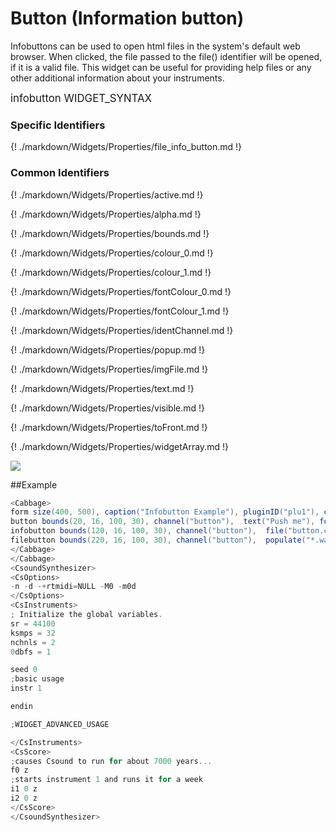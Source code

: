 # Button (Information button)

Infobuttons can be used to open html files in the system's default web browser. When clicked, the file passed to the file() identifier will be opened, if it is a valid file. This widget can be useful for providing help files or any other additional information about your instruments. 

<big></pre>
infobutton WIDGET_SYNTAX
</pre></big>

### Specific Identifiers

{! ./markdown/Widgets/Properties/file_info_button.md !} 

### Common Identifiers

{! ./markdown/Widgets/Properties/active.md !} 

{! ./markdown/Widgets/Properties/alpha.md !} 

{! ./markdown/Widgets/Properties/bounds.md !} 

{! ./markdown/Widgets/Properties/colour_0.md !} 

{! ./markdown/Widgets/Properties/colour_1.md !} 

{! ./markdown/Widgets/Properties/fontColour_0.md !} 

{! ./markdown/Widgets/Properties/fontColour_1.md !} 

{! ./markdown/Widgets/Properties/identChannel.md !} 

{! ./markdown/Widgets/Properties/popup.md !} 

{! ./markdown/Widgets/Properties/imgFile.md !} 

{! ./markdown/Widgets/Properties/text.md !} 

{! ./markdown/Widgets/Properties/visible.md !} 

{! ./markdown/Widgets/Properties/toFront.md !} 

{! ./markdown/Widgets/Properties/widgetArray.md !} 

<!--(End of identifiers)/-->

![](../images/button_info.gif)


##Example
<!--(Widget Example)/-->
```csharp
<Cabbage>
form size(400, 500), caption("Infobutton Example"), pluginID("plu1"), colour(39, 40, 34)
button bounds(20, 16, 100, 30), channel("button"),  text("Push me"), fontColour("white")
infobutton bounds(120, 16, 100, 30), channel("button"),  file("button.csd"), text("Info")
filebutton bounds(220, 16, 100, 30), channel("button"),  populate("*.wav", ""), text("Browse")
</Cabbage>
</Cabbage>
<CsoundSynthesizer>
<CsOptions>
-n -d -+rtmidi=NULL -M0 -m0d 
</CsOptions>
<CsInstruments>
; Initialize the global variables. 
sr = 44100
ksmps = 32
nchnls = 2
0dbfs = 1

seed 0 
;basic usage
instr 1

endin

;WIDGET_ADVANCED_USAGE

</CsInstruments>
<CsScore>
;causes Csound to run for about 7000 years...
f0 z
;starts instrument 1 and runs it for a week
i1 0 z
i2 0 z
</CsScore>
</CsoundSynthesizer>
```
<!--(End Widget Example)/-->

